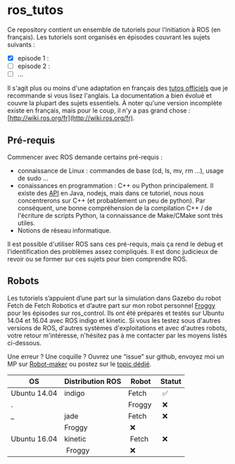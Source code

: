 # ros_tutos

Ce repository contient un ensemble de tutoriels pour l’initiation à ROS (en français). Les tutoriels sont organisés en épisodes couvrant les sujets suivants :

* [x] episode 1 : 
* [ ] episode 2 : 
* [ ] ...

Il s'agit plus ou moins d'une adaptation en français des [tutos officiels](http://wiki.ros.org/) que je recommande si vous lisez l'anglais. La documentation a bien évolué et couvre la plupart des sujets essentiels. À noter qu'une version incomplète existe en français, mais pour le coup, il n'y a pas grand chose : [http://wiki.ros.org/fr](http://wiki.ros.org/fr).

## Pré-requis

Commencer avec ROS demande certains pré-requis :
* connaissance de Linux : commandes de base (cd, ls, mv, rm ...), usage de sudo ...
* conaissances en programmation : C++ ou Python principalement. Il existe des [API](https://fr.wikipedia.org/wiki/Interface_de_programmation) en Java, nodejs, mais dans ce tutoriel, nous nous concentrerons sur C++ (et probablement un peu de python). Par conséquent, une bonne compréhension de la compilation C++ / de l'écriture de scripts Python, la connaissance de Make/CMake sont très utiles.
* Notions de réseau informatique.

Il est possible d'utiliser ROS sans ces pré-requis, mais ça rend le debug et l'identification des problèmes assez compliqués. Il est donc judicieux de revoir ou se former sur ces sujets pour bien comprendre ROS.

## Robots
Les tutoriels s’appuient d’une part sur la simulation dans Gazebo du robot Fetch de Fetch Robotics et d’autre part sur mon robot personnel [Froggy](http://www.robot-maker.com/forum/topic/6949-froggy-la-grenouille-robotique-mutante) pour les épisodes sur ros_control. Ils ont été préparés et testés sur Ubuntu 14.04 et 16.04 avec ROS indigo et kinetic. Si vous les testez sous d'autres versions de ROS, d'autres systèmes d'exploitations et avec d'autres robots, votre retour m'intéresse, n'hésitez pas à me contacter par les moyens listés ci-dessous.

Une erreur ? Une coquille ? Ouvrez une “issue” sur github, envoyez moi un MP sur [Robot-maker](http://www.robot-maker.com/) ou postez sur le [topic dédié](http://www.robot-maker.com/forum/topic/545874-thislinkneedstobeupdated).

OS | Distribution ROS | Robot | Statut
---|------------------|-------|-------
Ubuntu 14.04 | indigo | Fetch | :white_check_mark:
 . |  | Froggy | :x:
 _ | jade | Fetch | :x:
  |  | Froggy | :x:
Ubuntu 16.04 | kinetic | Fetch | :x:
  |  | Froggy | :x:

